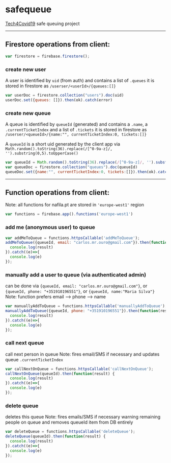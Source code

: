 # safequeue
[Tech4Covid19](https://tech4covid19.org) safe queuing project

---

## Firestore operations from client:

```javascript
var firestore = firebase.firestore();
```

### create new user

A user is identified by `uid` (from auth) and contains a list of `.queues` 
it is stored in firestore as `/userser/<userId>/{queues:[]}`

```javascript
var userDoc = firestore.collection("users").doc(uid)
userDoc.set({queues: []}).then(ok).catch(error)
```


### create new queue
A queue is identified by `queueId` (generated) and contains a `.name`, a `.currentTicketIndex` and a list of `.tickets`
it is stored in firestore as `/userser/<queueId>/{name:"", currentTicketIndex:0, tickets:[]}`

A `queueId` is a short uid generated by the client app via 
`Math.random().toString(36).replace(/[^0-9a-z]/, '').substring(0,5).toUpperCase()`

```javascript
var queueId = Math.random().toString(36).replace(/[^0-9a-z]/, '').substring(0,5).toUpperCase()
var queueDoc = firestore.collection("queues").doc(queueId)
queueDoc.set({name:"", currentTicketIndex:0, tickets:[]}).then(ok).catch(error)
```

---

## Function operations from client: 
Note: all functions for nafila.pt are stored in `'europe-west1'` region
```javascript
var functions = firebase.app().functions('europe-west1')
```

### add me (anonymous user) to queue

```javascript
var addMeToQueue = functions.httpsCallable('addMeToQueue');
addMeToQueue({queueId, email: "carlos.mr.ouro@gmail.com"}).then(function(result) {
  console.log(result)
}).catch((e)=>{
  console.log(e)
});
```

### manually add a user to queue (via authenticated admin)
can be done via `{queueId, email: "carlos.mr.ouro@gmail.com"}`, or `{queueId, phone: "+351910196551"}`, or `{queueId, name:"Maria Silva"}`
Note: function prefers email --> phone --> name

```javascript
var manuallyAddToQueue = functions.httpsCallable('manuallyAddToQueue');
manuallyAddToQueue({queueId, phone: "+351910196551"}).then(function(result) {
  console.log(result)
}).catch((e)=>{
  console.log(e)
});
```

### call next queue
call next person in queue
Note: fires email/SMS if necessary and updates queue `.currentTicketIndex`

```javascript
var callNextOnQueue = functions.httpsCallable('callNextOnQueue');
callNextOnQueue(queueId).then(function(result) {
  console.log(result)
}).catch((e)=>{
  console.log(e)
});
```

### delete queue
deletes this queue
Note: fires emails/SMS if necessary warning remaining people on queue and removes queueId item from DB entirely

```javascript
var deleteQueue = functions.httpsCallable('deleteQueue');
deleteQueue(queueId).then(function(result) {
  console.log(result)
}).catch((e)=>{
  console.log(e)
});
```